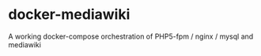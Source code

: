 # docker-mediawiki
A working docker-compose orchestration of PHP5-fpm / nginx / mysql and mediawiki
